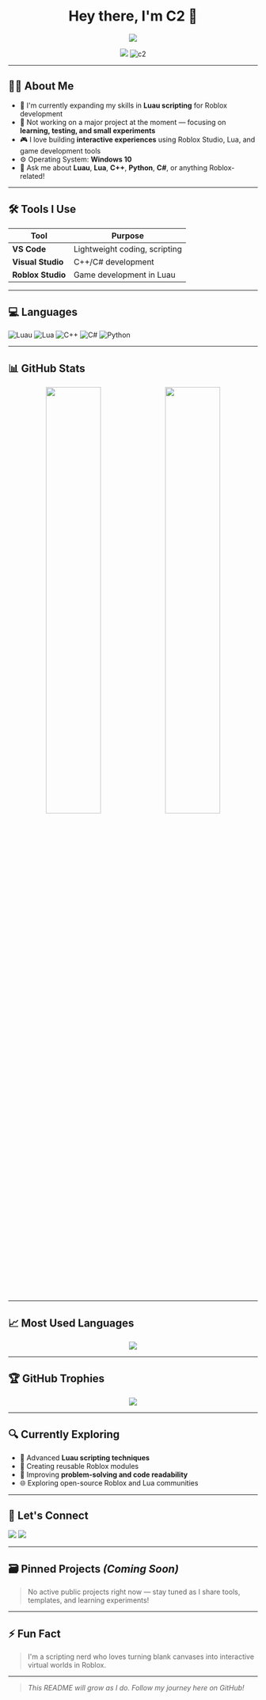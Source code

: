 <h1 align="center">Hey there, I'm C2 👋</h1>

<p align="center">
  <img src="https://readme-typing-svg.herokuapp.com?center=true&vCenter=true&lines=Passionate+Luau+%26+C%2B%2B+developer;Roblox+Scripter+%7C+C%23+%7C+Python+enthusiast;Always+learning+and+building!" />
</p>

<p align="center">
  <a href="https://github.com/c2"><img src="https://img.shields.io/github/followers/c2?label=Follow&style=social"></a>
  <img src="https://komarev.com/ghpvc/?username=c2&label=Profile+Views&color=blueviolet&style=flat" alt="c2" />
</p>

---

## 🧑‍💻 About Me

- 🧠 I'm currently expanding my skills in **Luau scripting** for Roblox development  
- 💼 Not working on a major project at the moment — focusing on **learning, testing, and small experiments**
- 🎮 I love building **interactive experiences** using Roblox Studio, Lua, and game development tools  
- ⚙️ Operating System: **Windows 10**
- 💬 Ask me about **Luau**, **Lua**, **C++**, **Python**, **C#**, or anything Roblox-related!

---

## 🛠️ Tools I Use

| Tool              | Purpose                       |
|-------------------|-------------------------------|
| **VS Code**       | Lightweight coding, scripting |
| **Visual Studio** | C++/C# development            |
| **Roblox Studio** | Game development in Luau      |

---

## 💻 Languages

![Luau](https://img.shields.io/badge/Luau-000000?style=for-the-badge&logo=roblox&logoColor=white)
![Lua](https://img.shields.io/badge/Lua-2C2D72?style=for-the-badge&logo=lua&logoColor=white)
![C++](https://img.shields.io/badge/C++-00599C?style=for-the-badge&logo=c%2B%2B&logoColor=white)
![C#](https://img.shields.io/badge/C%23-239120?style=for-the-badge&logo=c-sharp&logoColor=white)
![Python](https://img.shields.io/badge/Python-3670A0?style=for-the-badge&logo=python&logoColor=ffdd54)

---

## 📊 GitHub Stats

<p align="center">
  <img width="47%" src="https://github-readme-stats.vercel.app/api?username=c2&show_icons=true&theme=tokyonight&count_private=true" />
  <img width="47%" src="https://github-readme-streak-stats.herokuapp.com/?user=c2&theme=tokyonight" />
</p>

---

## 📈 Most Used Languages

<p align="center">
  <img src="https://github-readme-stats.vercel.app/api/top-langs/?username=c2&langs_count=8&layout=compact&theme=tokyonight" />
</p>

---

## 🏆 GitHub Trophies

<p align="center">
  <img src="https://github-profile-trophy.vercel.app/?username=c2&theme=darkhub&row=2&column=4" />
</p>

---

## 🔍 Currently Exploring

- 🔧 Advanced **Luau scripting techniques**
- 🚀 Creating reusable Roblox modules
- 🎯 Improving **problem-solving and code readability**
- 🌐 Exploring open-source Roblox and Lua communities

---

## 🔗 Let's Connect

<p>
  <a href="mailto:c2servers@outlook.com"><img src="https://img.shields.io/badge/Email-D14836?style=flat&logo=gmail&logoColor=white"></a>
  <a href="https://www.roblox.com/users/8680426247/profile"><img src="https://img.shields.io/badge/Roblox-Profile-black?style=flat&logo=roblox&logoColor=white"></a>
</p>

---

## 🗃️ Pinned Projects *(Coming Soon)*

> No active public projects right now — stay tuned as I share tools, templates, and learning experiments!

---

## ⚡ Fun Fact

> I'm a scripting nerd who loves turning blank canvases into interactive virtual worlds in Roblox.

---

> *This README will grow as I do. Follow my journey here on GitHub!*

